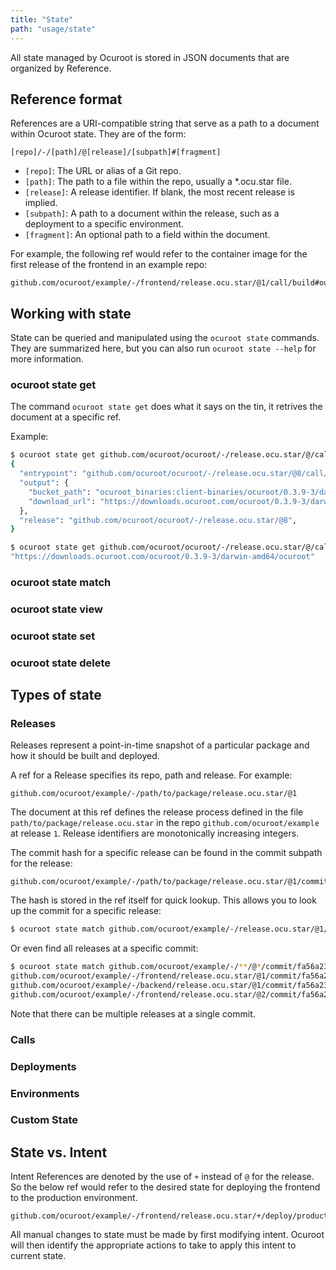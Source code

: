 ```yaml
---
title: "State"
path: "usage/state"
---
```


All state managed by Ocuroot is stored in JSON documents that are organized by Reference.

## Reference format

References are a URI-compatible string that serve as a path to a document within Ocuroot state.
They are of the form:

```
[repo]/-/[path]/@[release]/[subpath]#[fragment]
```

* `[repo]`: The URL or alias of a Git repo.
* `[path]`: The path to a file within the repo, usually a *.ocu.star file.
* `[release]`: A release identifier. If blank, the most recent release is implied.
* `[subpath]`: A path to a document within the release, such as a deployment to a specific environment.
* `[fragment]`: An optional path to a field within the document.

For example, the following ref would refer to the container image for the first release of the frontend 
in an example repo:

```
github.com/ocuroot/example/-/frontend/release.ocu.star/@1/call/build#output/image
```

## Working with state

State can be queried and manipulated using the `ocuroot state` commands. They are summarized here, but you
can also run `ocuroot state --help` for more information.

### ocuroot state get

The command `ocuroot state get` does what it says on the tin, it retrives the document at a specific ref.

Example:

```bash
$ ocuroot state get github.com/ocuroot/ocuroot/-/release.ocu.star/@/call/build_darwin_amd64
{
  "entrypoint": "github.com/ocuroot/ocuroot/-/release.ocu.star/@8/call/build_darwin_amd64/1/functions/1",
  "output": {
    "bucket_path": "ocuroot_binaries:client-binaries/ocuroot/0.3.9-3/darwin-amd64",
    "download_url": "https://downloads.ocuroot.com/ocuroot/0.3.9-3/darwin-amd64/ocuroot"
  },
  "release": "github.com/ocuroot/ocuroot/-/release.ocu.star/@8",
}

$ ocuroot state get github.com/ocuroot/ocuroot/-/release.ocu.star/@/call/build_darwin_amd64#output/download_url
"https://downloads.ocuroot.com/ocuroot/0.3.9-3/darwin-amd64/ocuroot"
```

### ocuroot state match

### ocuroot state view

### ocuroot state set

### ocuroot state delete

## Types of state

### Releases

Releases represent a point-in-time snapshot of a particular package and how it should be built and deployed.

A ref for a Release specifies its repo, path and release. For example:

```
github.com/ocuroot/example/-/path/to/package/release.ocu.star/@1
```    

The document at this ref defines the release process defined in the file `path/to/package/release.ocu.star` in the
repo `github.com/ocuroot/example` at release `1`. Release identifiers are monotonically increasing integers.

The commit hash for a specific release can be found in the commit subpath for the release:

```
github.com/ocuroot/example/-/path/to/package/release.ocu.star/@1/commit/[hash]
```

The hash is stored in the ref itself for quick lookup.
This allows you to look up the commit for a specific release:

```bash
$ ocuroot state match github.com/ocuroot/example/-/release.ocu.star/@1/commit/*
```

Or even find all releases at a specific commit:

```bash
$ ocuroot state match github.com/ocuroot/example/-/**/@*/commit/fa56a23554a75a7ab334f841c5f61f952e52930c
github.com/ocuroot/example/-/frontend/release.ocu.star/@1/commit/fa56a23554a75a7ab334f841c5f61f952e52930c
github.com/ocuroot/example/-/backend/release.ocu.star/@1/commit/fa56a23554a75a7ab334f841c5f61f952e52930c
github.com/ocuroot/example/-/frontend/release.ocu.star/@2/commit/fa56a23554a75a7ab334f841c5f61f952e52930c
```

Note that there can be multiple releases at a single commit.

### Calls

### Deployments

### Environments

### Custom State

## State vs. Intent

Intent References are denoted by the use of `+` instead of `@` for the release. So the below ref would refer
to the desired state for deploying the frontend to the production environment.

```
github.com/ocuroot/example/-/frontend/release.ocu.star/+/deploy/production
```

All manual changes to state must be made by first modifying intent. Ocuroot will then identify the appropriate
actions to take to apply this intent to current state.